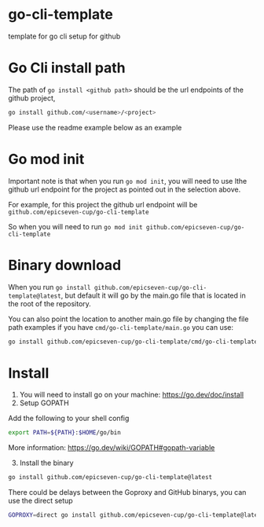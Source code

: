 # go-cli-template
template for go cli setup for github

# Go Cli install path
The path of `go install <github path>` should be the url endpoints of the github project,

```bash
go install github.com/<username>/<project>
```
Please use the readme example below as an example


# Go mod init
Important note is that when you run `go mod init`, you will need to use lthe github url endpoint for the project as pointed out in the selection above.

For example, for this project the github url endpoint will be `github.com/epicseven-cup/go-cli-template`

So when you will need to run `go mod init github.com/epicseven-cup/go-cli-template`


# Binary download

When you run `go install github.com/epicseven-cup/go-cli-template@latest`, but default it will go by the main.go file that is located in the root of the repository. 

You can also point the location to another main.go file by changing the file path examples if you have `cmd/go-cli-template/main.go` you can use:

```bash
go install github.com/epicseven-cup/go-cli-template/cmd/go-cli-template@latest
```

# Install
1. You will need to install go on your machine: https://go.dev/doc/install
2. Setup GOPATH

Add the following to your shell config
```bash
export PATH=${PATH}:$HOME/go/bin
```
More information: https://go.dev/wiki/GOPATH#gopath-variable

3. Install the binary
```bash
go install github.com/epicseven-cup/go-cli-template@latest 
```

There could be delays between the Goproxy and GitHub binarys, you can use the direct setup
```bash
GOPROXY=direct go install github.com/epicseven-cup/go-cli-template@latest
```
